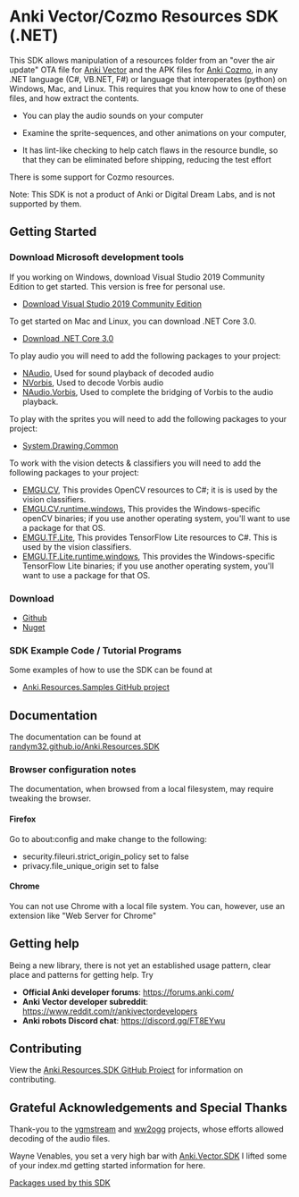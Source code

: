 # Anki Vector/Cozmo Resources SDK  (.NET)

This SDK allows manipulation of a resources folder from an "over the air update"
OTA file for [Anki Vector](https://www.anki.com/en-us/vector) and the APK files
for [Anki Cozmo](https://www.anki.com/en-us/cozmo), in any .NET language
(C#, VB.NET, F#) or language that interoperates (python) on Windows, Mac, and
Linux.  This requires that you know how to one of these files, and how extract
the contents.

* You can play the audio sounds on your computer
* Examine the sprite-sequences, and other animations on your computer,

* It has lint-like checking to help catch flaws in the resource bundle, so that
   they can be eliminated before shipping, reducing the test effort

There is some support for Cozmo resources.

Note: This SDK is not a product of Anki or Digital Dream Labs, and is not
supported by them.

## Getting Started

### Download Microsoft development tools

If you working on Windows, download Visual Studio 2019 Community Edition to get started.  This version is free for personal use.
* [Download Visual Studio 2019 Community Edition](https://visualstudio.microsoft.com/thank-you-downloading-visual-studio/?sku=Community)

To get started on Mac and Linux, you can download .NET Core 3.0.  
* [Download .NET Core 3.0](https://dotnet.microsoft.com/download/dotnet-core/3.0)

To play audio you will need to add the following packages to your project:
* [NAudio](https://www.nuget.org/packages/NAudio/), Used for sound playback of decoded audio
* [NVorbis](https://www.nuget.org/packages/NVorbis/), Used to decode Vorbis audio
* [NAudio.Vorbis](https://www.nuget.org/packages/NAudio.Vorbis/), Used to complete the bridging of Vorbis to the audio playback.

To play with the sprites you will need to add the following packages to your project:
* [System.Drawing.Common](https://www.nuget.org/packages/System.Drawing.Common/)

To work with the vision detects & classifiers you will need to add the following
packages to your project:
* [EMGU.CV](https://www.nuget.org/packages/Emgu.CV), This provides OpenCV
	resources to C#; it is is used by the vision classifiers.
* [EMGU.CV.runtime.windows](https://www.nuget.org/packages/Emgu.CV.runtime.windows),
	This provides the Windows-specific openCV binaries; if you use another
	operating system, you'll want to use a package for that OS.
* [EMGU.TF.Lite](https://www.nuget.org/packages/Emgu.TF.Lite), This provides
    TensorFlow Lite resources to C#.  This is used by the vision classifiers.
* [EMGU.TF.Lite.runtime.windows](https://www.nuget.org/packages/Emgu.TF.Lite.runtime.windows),
	This provides the Windows-specific TensorFlow Lite binaries; if you use another
	operating system, you'll want to use a package for that OS.

### Download
* [Github](https://github.com/randym32/Anki.Resources.SDK)
* [Nuget](https://www.nuget.org/packages/Anki.Resources.SDK/)

### SDK Example Code  / Tutorial Programs

Some examples of how to use the SDK can be found at

* [Anki.Resources.Samples GitHub project](https://github.com/randym/Anki.Resouces.Samples)


## Documentation
The documentation can be found at [randym32.github.io/Anki.Resources.SDK](https://randym32.github.io/Anki.Resources.SDK)

### Browser configuration notes
The documentation, when browsed from a local filesystem, may require tweaking
the browser.

#### Firefox
Go to about:config and make change to the following:
* security.fileuri.strict_origin_policy set to false
* privacy.file_unique_origin  set to false

#### Chrome
You can not use Chrome with a local file system.  You can, however, use an extension
like "Web Server for Chrome"

## Getting help
Being a new library, there is not yet an established usage pattern, clear place
and patterns for getting help.  Try

* **Official Anki developer forums**: https://forums.anki.com/
* **Anki Vector developer subreddit**: https://www.reddit.com/r/ankivectordevelopers
* **Anki robots Discord chat**: https://discord.gg/FT8EYwu 

## Contributing
View the [Anki.Resources.SDK GitHub Project](https://github.com/randym32/Anki.Resources.SDK)
for information on contributing.

## Grateful Acknowledgements and Special Thanks

Thank-you to the [vgmstream](https://github.com/losnoco/vgmstream/) and
[ww2ogg](https://github.com/hcs64/ww2ogg) projects, whose efforts allowed
decoding of the audio files.

Wayne Venables, you set a very high bar with [Anki.Vector.SDK](https://github.com/codaris/Anki.Vector.SDK) 
I lifted some of your index.md getting started information for here.

[Packages used by this SDK](api/packages.html)